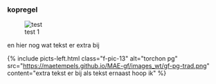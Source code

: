 <body>

### kopregel


<figure class="f-pic-l3">
    <img src="https://maetempels.github.io/MAE-gf/images_wt/gf-pg-trad.png"  alt="test">
    <figcaption>test 1</figcaption>
</figure>
<p class="f-txt-l3">en hier nog wat tekst er extra bij</p>  
    
 

{% include picts-left.html 
  class="f-pic-13"
  alt="torchon pg" 
  src="https://maetempels.github.io/MAE-gf/images_wt/gf-pg-trad.png" 
  content="extra tekst er bij als tekst ernaast hoop ik"
%}

</body>
